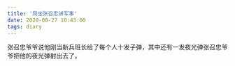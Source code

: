 ```yaml
---
title: '局坐张召忠讲军事'
date: 2020-08-27 10:43:00
tags: diary
---
```

张召忠爷爷说他刚当新兵班长给了每个人十发子弹，其中还有一发夜光弹张召忠爷爷把他的夜光弹射出去了。
